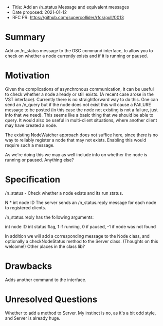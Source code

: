 - Title: Add an /n_status Message and equivalent messages
- Date proposed: 2021-01-12
- RFC PR: https://github.com/supercollider/rfcs/pull/0013

# Summary

Add an /n_status message to the OSC command interface, to allow you to check on whether a node currently exists and if it is running or paused.

# Motivation

Given the complications of asynchronous communication, it can be useful to check whether a node already or still exists. (A recent case arose in the VST interface). Currently there is no straightforward way to do this. One can send an /n_query but if the node does not exist this will cause a FAILURE message to be posted (in this case the node not existing is not a failure, just info that we need). This seems like a basic thing that we should be able to query. It would also be useful in multi-client situations, where another client may have created a node.

The existing NodeWatcher approach does not suffice here, since there is no way to reliably register a node that may not exists. Enabling this would require such a message.

As we're doing this we may as well include info on whether the node is running or paused. Anything else?

# Specification

/n_status - Check whether a node exists and its run status.

N * int	node ID
The server sends an /n_status.reply message for each node to registered clients.

/n_status.reply has the following arguments:

int node ID
int status flag, 1 if running, 0 if paused, -1 if node was not found

In addition we will add a corresponding message to the Node class, and optionally a checkNodeStatus method to the Server class. (Thoughts on this welcome!) Other places in the class lib?

# Drawbacks

Adds another command to the interface.

# Unresolved Questions

Whether to add a method to Server. My instinct is no, as it's a bit odd style, and Server is already huge.
